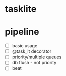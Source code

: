 # tasklite

# pipeline
- [ ] basic usage
- [ ] @task_it decorator
- [ ] priority/multiple queues
- [ ] db flush - not priority
- [ ] beat